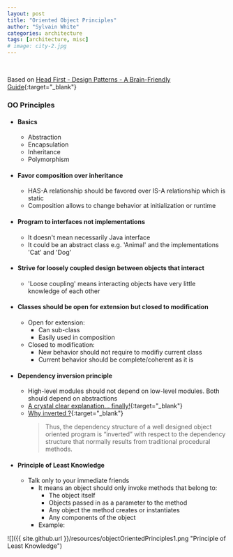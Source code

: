 ```yaml
---
layout: post
title: "Oriented Object Principles"
author: "Sylvain White"
categories: architecture
tags: [architecture, misc]
# image: city-2.jpg
---
```

<br/>


Based on [Head First - Design Patterns - A Brain-Friendly Guide](https://www.amazon.ca/Head-First-Design-Patterns-Brain-Friendly/dp/0596007124){:target="_blank"}

### OO Principles

* #### Basics
    * Abstraction
    * Encapsulation
    * Inheritance
    * Polymorphism

* #### Favor composition over inheritance
    * HAS-A relationship should be favored over IS-A relationship which is static
    * Composition allows to change behavior at initialization or runtime

* #### Program to interfaces not implementations
    * It doesn't mean necessarily Java interface
    * It could be an abstract class e.g. 'Animal' and the implementations 'Cat' and 'Dog'

* #### Strive for loosely coupled design between objects that interact
    * 'Loose coupling' means interacting objects have very little knowledge of each other

* #### Classes should be open for extension but closed to modification

    * Open for extension: 
        * Can sub-class
        * Easily used in composition
    * Closed to modification:
        * New behavior should not require to modifiy current class
        * Current behavior should be complete/coherent as it is

* #### Dependency inversion principle

    * High-level modules should not depend on low-level modules. Both should depend on abstractions 
    * [A crystal clear explanation... finally!](https://medium.com/@kedren.villena/simplifying-dependency-inversion-principle-dip-59228122649a){:target="_blank"}
    * [Why inverted ?](https://www.blinkingcaret.com/2016/01/27/inverts-dependency-inversion-principle/){:target="_blank"}
        > Thus, the dependency structure of a well designed object oriented program is “inverted” with respect to the dependency structure that normally results from traditional procedural methods.
 
* #### Principle of Least Knowledge

    * Talk only to your immediate friends
        * It means an object should only invoke methods that belong to:
            * The object itself
            * Objects passed in as a parameter to the method
            * Any object the method creates or instantiates
            * Any components of the object
        * Example:

![]({{ site.github.url }}/resources/objectOrientedPrinciples1.png "Principle of Least Knowledge")


